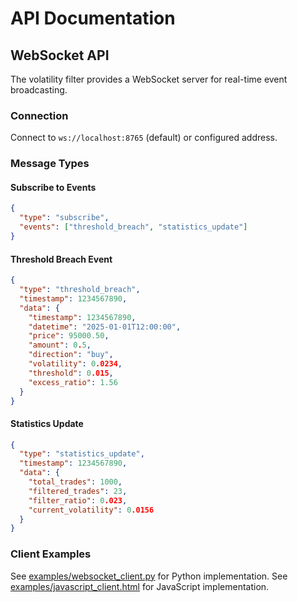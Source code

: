 # API Documentation

## WebSocket API

The volatility filter provides a WebSocket server for real-time event broadcasting.

### Connection

Connect to `ws://localhost:8765` (default) or configured address.

### Message Types

#### Subscribe to Events
```json
{
  "type": "subscribe",
  "events": ["threshold_breach", "statistics_update"]
}
```

#### Threshold Breach Event
```json
{
  "type": "threshold_breach",
  "timestamp": 1234567890,
  "data": {
    "timestamp": 1234567890,
    "datetime": "2025-01-01T12:00:00",
    "price": 95000.50,
    "amount": 0.5,
    "direction": "buy",
    "volatility": 0.0234,
    "threshold": 0.015,
    "excess_ratio": 1.56
  }
}
```

#### Statistics Update
```json
{
  "type": "statistics_update",
  "timestamp": 1234567890,
  "data": {
    "total_trades": 1000,
    "filtered_trades": 23,
    "filter_ratio": 0.023,
    "current_volatility": 0.0156
  }
}
```

### Client Examples

See [examples/websocket_client.py](../examples/websocket_client.py) for Python implementation.
See [examples/javascript_client.html](../examples/javascript_client.html) for JavaScript implementation.